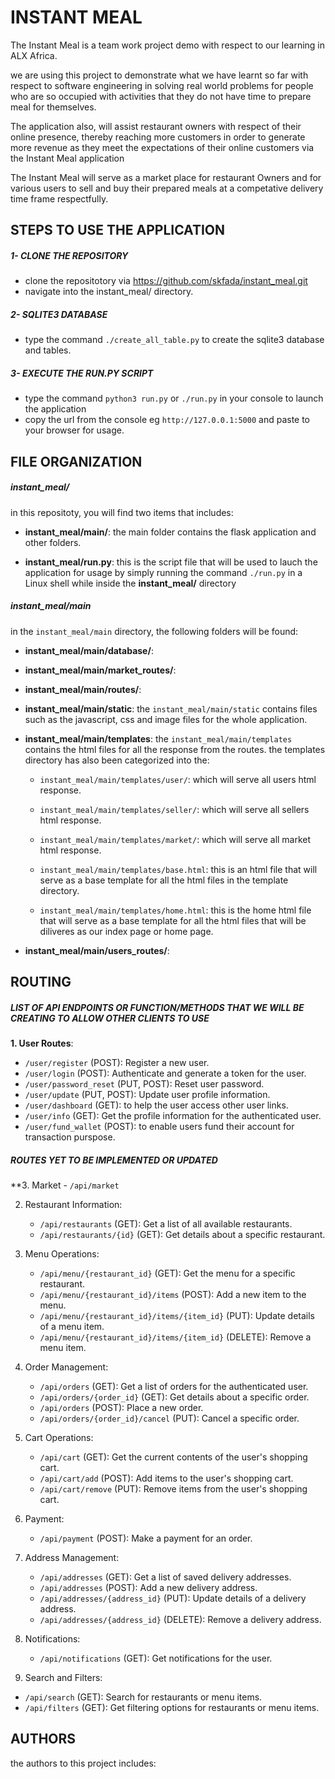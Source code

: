 # INSTANT MEAL
The Instant Meal is a team work project demo with respect to our learning in ALX Africa.

we are using this project to demonstrate what we have learnt so far with respect to software engineering in solving real world problems for people who are so occupied with activities that they do not have time to prepare meal for themselves.

The application also, will assist restaurant owners with respect of their online presence, thereby reaching more customers in order to generate more revenue as they meet the expectations of their online customers via the Instant Meal application

The Instant Meal will serve as a market place for restaurant Owners and for various users to sell and buy their prepared meals at a competative delivery time frame respectfully.


## STEPS TO USE THE APPLICATION

##### 1- CLONE THE REPOSITORY
- clone the repositotory via https://github.com/skfada/instant_meal.git
- navigate into the instant_meal/ directory.

##### 2- SQLITE3 DATABASE
- type the command `./create_all_table.py` to create the sqlite3 database and tables.


##### 3- EXECUTE THE RUN.PY SCRIPT
- type the command `python3 run.py` or `./run.py` in your console to launch the application
- copy the url from the console eg `http://127.0.0.1:5000` and paste to your browser for usage.


## FILE ORGANIZATION

##### instant_meal/
in this repositoty, you will find two items that includes:
- **instant_meal/main/**:
  the main folder contains the flask application and other folders.

- **instant_meal/run.py**:
  this is the script file that will be used to lauch the application for usage by simply running the command `./run.py` in a Linux shell while inside the **instant_meal/** directory



##### instant_meal/main
in the `instant_meal/main` directory, the following folders will be found:


- **instant_meal/main/database/**:


- **instant_meal/main/market_routes/**:


- **instant_meal/main/routes/**:


- **instant_meal/main/static**:
	the `instant_meal/main/static` contains files such as the javascript, css and image files for the whole application.

- **instant_meal/main/templates**:
	the `instant_meal/main/templates` contains the html files for all the response from the routes.
	the templates directory has also been categorized into the:
	- `instant_meal/main/templates/user/`: which will serve all users html response.
	- `instant_meal/main/templates/seller/`: which will serve all sellers html response.
	- `instant_meal/main/templates/market/`: which will serve all market html response.

	- `instant_meal/main/templates/base.html`: this is an html file that will serve as a base template for all the html files in the template directory.

	- `instant_meal/main/templates/home.html`: this is the home html file that will serve as a base template for all the html files that will be diliveres as our index page or home page.




- **instant_meal/main/users_routes/**:



## ROUTING

##### LIST OF API ENDPOINTS OR FUNCTION/METHODS THAT WE WILL BE CREATING TO ALLOW  OTHER CLIENTS TO USE

**1. User Routes**:
   - `/user/register` (POST): Register a new user.
   - `/user/login` (POST): Authenticate and generate a token for the user.
   - `/user/password_reset` (PUT, POST): Reset user password.
   - `/user/update` (PUT, POST): Update user profile information.
   - `/user/dashboard` (GET): to help the user access other user links.
   - `/user/info` (GET): Get the profile information for the authenticated user.
   - `/user/fund_wallet` (POST): to enable users fund their account for transaction purspose.


##### ROUTES YET TO BE IMPLEMENTED OR UPDATED
**3. Market
	- `/api/market`

2. Restaurant Information:
   - `/api/restaurants` (GET): Get a list of all available restaurants.
   - `/api/restaurants/{id}` (GET): Get details about a specific restaurant.

3. Menu Operations:
   - `/api/menu/{restaurant_id}` (GET): Get the menu for a specific restaurant.
   - `/api/menu/{restaurant_id}/items` (POST): Add a new item to the menu.
   - `/api/menu/{restaurant_id}/items/{item_id}` (PUT): Update details of a menu item.
   - `/api/menu/{restaurant_id}/items/{item_id}` (DELETE): Remove a menu item.

4. Order Management:
   - `/api/orders` (GET): Get a list of orders for the authenticated user.
   - `/api/orders/{order_id}` (GET): Get details about a specific order.
   - `/api/orders` (POST): Place a new order.
   - `/api/orders/{order_id}/cancel` (PUT): Cancel a specific order.


6. Cart Operations:
   - `/api/cart` (GET): Get the current contents of the user's shopping cart.
   - `/api/cart/add` (POST): Add items to the user's shopping cart.
   - `/api/cart/remove` (PUT): Remove items from the user's shopping cart.

7. Payment:
   - `/api/payment` (POST): Make a payment for an order.

8. Address Management:
   - `/api/addresses` (GET): Get a list of saved delivery addresses.
   - `/api/addresses` (POST): Add a new delivery address.
   - `/api/addresses/{address_id}` (PUT): Update details of a delivery address.
   - `/api/addresses/{address_id}` (DELETE): Remove a delivery address.

9. Notifications:
   - `/api/notifications` (GET): Get notifications for the user.

10. Search and Filters:
   - `/api/search` (GET): Search for restaurants or menu items.
   - `/api/filters` (GET): Get filtering options for restaurants or menu items.


## AUTHORS
the authors to this project includes:
